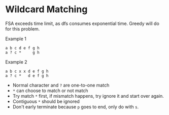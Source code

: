 # Wildcard Matching

FSA exceeds time limit, as dfs consumes exponential time. Greedy will do for this problem.

Example 1

```
a b c d e f g h
a ? c *     g h
```

Example 2

```
a b c x x d e f g h
a ? c *   d e f g h
```

* Normal character and `?` are one-to-one match
* `*` can choose to match or not match
* Try match `*` first, if mismatch happens, try ignore it and start over again.
* Contiguous `*` should be ignored
* Don't early terminate because `p` goes to end, only do with `s`.
